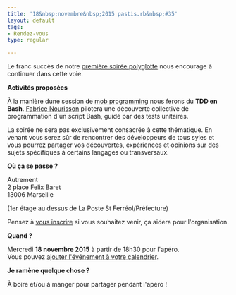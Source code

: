 ```yaml
---
title: '18&nbsp;novembre&nbsp;2015 pastis.rb&nbsp;#35'
layout: default
tags:
- Rendez-vous
type: regular

---
```


Le franc succès de notre [première soirée polyglotte](/2015/09/24/pastis-rb-edition-34.html) nous encourage à continuer dans cette voie.

__Activités proposées__

À la manière dune session de [mob programming](http://blog.soat.fr/2014/05/le-mob-programming-presentation/) nous ferons du **TDD en Bash**. [Fabrice Nourisson](https://twitter.com/duckmole) pilotera une découverte collective de programmation d'un script Bash, guidé par des tests unitaires.

La soirée ne sera pas exclusivement consacrée à cette thématique. En venant vous serez sûr de rencontrer des développeurs de tous syles et vous pourrez partager vos découvertes, expériences et opinions sur des sujets spécifiques à certains langages ou transversaux.

__Où ça se passe ?__

Autrement<br />
2 place Felix Baret<br />
13006 Marseille

(1er étage au dessus de La Poste St Ferréol/Préfecture)

Pensez à [vous inscrire](http://doodle.com/poll/659n7b75ug6kyv7b) si vous souhaitez venir, ça aidera pour l'organisation.

__Quand ?__

Mercredi **18 novembre 2015** à partir de 18h30 pour l'apéro.<br />
Vous pouvez [ajouter l'événement à votre calendrier](/downloads/ics/pastis_rb%2335.ics).

__Je ramène quelque chose ?__

À boire et/ou à manger pour partager pendant l'apéro !